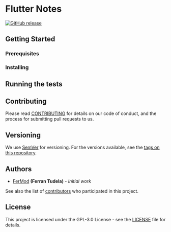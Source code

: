 # Flutter Notes

[![GitHub release](https://img.shields.io/github/v/release/FerMod/flutter_notes?include_prereleases)](https://github.com/FerMod/flutter_notes/releases)

## Getting Started

### Prerequisites

### Installing

## Running the tests

## Contributing

Please read [CONTRIBUTING](CONTRIBUTING.md) for details on our code of conduct, and the process for submitting pull requests to us.

## Versioning

We use [SemVer](http://semver.org/) for versioning. For the versions available, see the [tags on this repository](../../tags).

## Authors

- [FerMod](https://github.com/FerMod) **(Ferran Tudela)** - *Initial work*

See also the list of [contributors](../../contributors) who participated in this project.

## License

This project is licensed under the GPL-3.0 License - see the [LICENSE](LICENSE) file for details.
